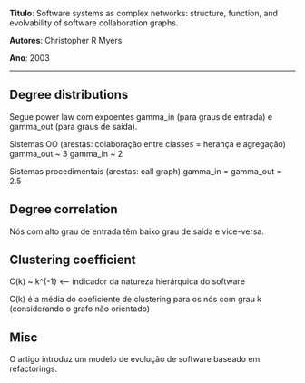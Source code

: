 **Titulo**: Software systems as complex networks: structure, function, and evolvability of software collaboration graphs.

**Autores**: Christopher R Myers

**Ano**: 2003


---


## Degree distributions ##

Segue power law com expoentes gamma\_in (para graus de entrada) e gamma\_out (para graus de saída).

Sistemas OO (arestas: colaboração entre classes = herança e agregação)
gamma\_out ~ 3
gamma\_in ~ 2

Sistemas procedimentais (arestas: call graph)
gamma\_in = gamma\_out = 2.5

## Degree correlation ##

Nós com alto grau de entrada têm baixo grau de saída e vice-versa.

## Clustering coefficient ##

C(k) ~ k^{-1} <-- indicador da natureza hierárquica do software

C(k) é a média do coeficiente de clustering para os nós com grau k (considerando o grafo não orientado)

## Misc ##

O artigo introduz um modelo de evolução de software baseado em refactorings.
